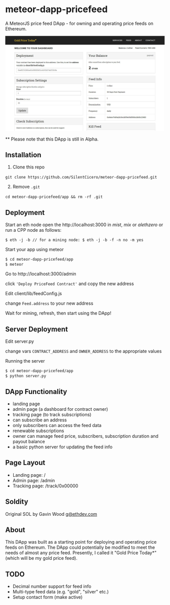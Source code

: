 # meteor-dapp-pricefeed
A MeteorJS price feed DApp - for owning and operating price feeds on Ethereum.

<img src="app/public/images/screen.jpg" />

** Please note that this DApp is still in Alpha.

## <a name="installation"></a> Installation

1. Clone this repo

  `git clone https://github.com/SilentCicero/meteor-dapp-pricefeed.git`

2. Remove `.git`

  `cd meteor-dapp-pricefeed/app && rm -rf .git`

## <a name="deployment"></a> Deployment

Start an eth node open the http://localhost:3000 in *mist*, *mix* or *alethzero* or run a CPP node as follows:

    $ eth -j -b // for a mining node: $ eth -j -b -f -n no -m yes

Start your app using meteor

    $ cd meteor-dapp-pricefeed/app
    $ meteor

Go to http://localhost:3000/admin

  click `'Deploy PriceFeed Contract'` and copy the new address

Edit client/lib/feedConfig.js

  change `Feed.address` to your new address

Wait for mining, refresh, then start using the DApp!

## <a name="server"></a> Server Deployment

Edit server.py

  change vars `CONTRACT_ADDRESS` and `OWNER_ADDRESS` to the appropriate values

Running the server

    $ cd meteor-dapp-pricefeed/app
    $ python server.py

## <a name="functionality"></a> DApp Functionality
- landing page
- admin page (a dashboard for contract owner)
- tracking page (to track subscriptions)
- can subscribe an address
- only subscribers can access the feed data
- renewable subscriptions
- owner can manage feed price, subscribers, subscription duration and payout balance
- a basic python server for updating the feed info

## <a name="layout"></a> Page Layout
- Landing page: /
- Admin page: /admin
- Tracking page: /track/0x00000

## <a name="about"></a> Soldity
Original SOL by Gavin Wood <g@ethdev.com>

## <a name="about"></a> About

This DApp was built as a starting point for deploying and operating price feeds on Ethereum. The DApp could potentially be modified to meet the needs of almost any price feed. Presently, I called it "Gold Price Today*" (which will be my gold price feed).

## <a name="todo"></a> TODO
- Decimal number support for feed info
- Multi-type feed data (e.g. "gold", "silver" etc.)
- Setup contact form (make active)
